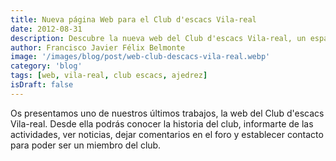 ```yaml
---
title: Nueva página Web para el Club d'escacs Vila-real
date: 2012-08-31
description: Descubre la nueva web del Club d'escacs Vila-real, un espacio donde podrás conocer su historia, actividades, noticias y cómo formar parte de esta comunidad apasionada por el ajedrez.
author: Francisco Javier Félix Belmonte
image: '/images/blog/post/web-club-descacs-vila-real.webp'
category: 'blog'
tags: [web, vila-real, club escacs, ajedrez]
isDraft: false
---
```


Os presentamos uno de nuestros últimos trabajos, la web del Club d'escacs Vila-real. Desde ella podrás conocer la historia del club, informarte de las actividades, ver noticias, dejar comentarios en el foro y establecer contacto para poder ser un miembro del club.
